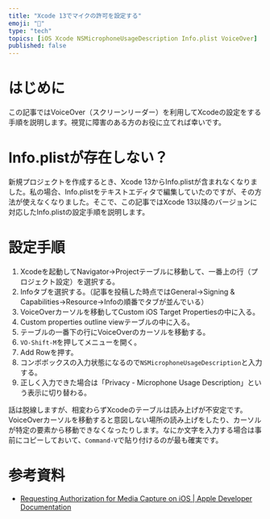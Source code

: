 ```yaml
---
title: "Xcode 13でマイクの許可を設定する"
emoji: "🔖"
type: "tech"
topics: [iOS Xcode NSMicrophoneUsageDescription Info.plist VoiceOver]
published: false
---
```

# はじめに

この記事ではVoiceOver（スクリーンリーダー）を利用してXcodeの設定をする手順を説明します。視覚に障害のある方のお役に立てれば幸いです。

# Info.plistが存在しない？

新規プロジェクトを作成するとき、Xcode 13からInfo.plistが含まれなくなりました。私の場合、Info.plistをテキストエディタで編集していたのですが、その方法が使えなくなりました。そこで、この記事ではXcode 13以降のバージョンに対応したInfo.plistの設定手順を説明します。

# 設定手順

1. Xcodeを起動してNavigator→Projectテーブルに移動して、一番上の行（プロジェクト設定）を選択する。
2. Infoタブを選択する。（記事を投稿した時点ではGeneral→Signing & Capabilities→Resource→Infoの順番でタブが並んでいる）
3. VoiceOverカーソルを移動してCustom iOS Target Propertiesの中に入る。
4. Custom properties outline viewテーブルの中に入る。
5. テーブルの一番下の行にVoiceOverのカーソルを移動する。
6. `VO-Shift-M`を押してメニューを開く。
7. Add Rowを押す。
8. コンボボックスの入力状態になるので`NSMicrophoneUsageDescription`と入力する。
9. 正しく入力できた場合は「Privacy - Microphone Usage Description」という表示に切り替わる。

話は脱線しますが、相変わらずXcodeのテーブルは読み上げが不安定です。VoiceOverカーソルを移動すると意図しない場所の読み上げをしたり、カーソルが特定の要素から移動できなくなったりします。なにか文字を入力する場合は事前にコピーしておいて、`Command-V`で貼り付けるのが最も確実です。

# 参考資料

- [Requesting Authorization for Media Capture on iOS | Apple Developer Documentation](https://developer.apple.com/documentation/avfoundation/cameras_and_media_capture/requesting_authorization_for_media_capture_on_ios)
